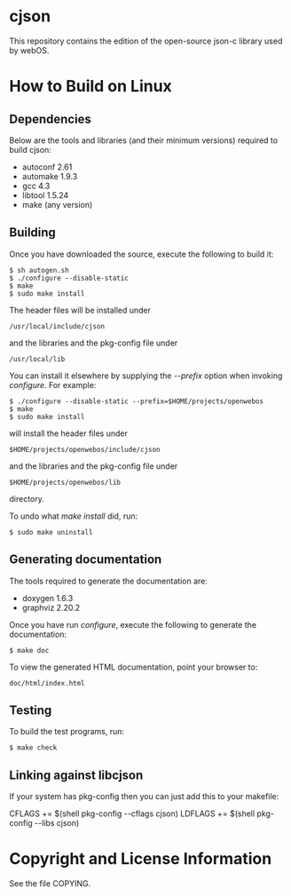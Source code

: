 cjson
=====

This repository contains the edition of the open-source json-c library used by webOS.

How to Build on Linux
=====================

## Dependencies

Below are the tools and libraries (and their minimum versions) required to build cjson:

* autoconf 2.61
* automake 1.9.3
* gcc 4.3
* libtool 1.5.24
* make (any version)

## Building

Once you have downloaded the source, execute the following to build it:

    $ sh autogen.sh
    $ ./configure --disable-static
    $ make
    $ sudo make install

The header files will be installed under

    /usr/local/include/cjson

and the libraries and the pkg-config file under

    /usr/local/lib

You can install it elsewhere by supplying the _--prefix_ option when invoking _configure_. For example:

    $ ./configure --disable-static --prefix=$HOME/projects/openwebos
    $ make
    $ sudo make install
    
will install the header files under

    $HOME/projects/openwebos/include/cjson
    
and the libraries and the pkg-config file under

    $HOME/projects/openwebos/lib
    
directory.

To undo what _make install_ did, run:

    $ sudo make uninstall

## Generating documentation

The tools required to generate the documentation are:

* doxygen 1.6.3
* graphviz 2.20.2

Once you have run _configure_, execute the following to generate the documentation:

    $ make doc

To view the generated HTML documentation, point your browser to:

    doc/html/index.html

## Testing

To build the test programs, run:

    $ make check

## Linking against libcjson

If your system has pkg-config then you can just add this to your makefile:

CFLAGS += $(shell pkg-config --cflags cjson)
LDFLAGS += $(shell pkg-config --libs cjson)

# Copyright and License Information

See the file COPYING.
